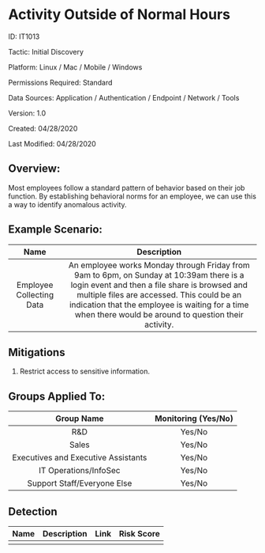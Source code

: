 # **Activity Outside of Normal Hours**

ID: IT1013

Tactic: Initial Discovery

Platform: Linux / Mac / Mobile / Windows

Permissions Required: Standard

Data Sources: Application / Authentication / Endpoint / Network / Tools

Version: 1.0

Created: 04/28/2020

Last Modified: 04/28/2020


## **Overview:**
Most employees follow a standard pattern of behavior based on their job function. By establishing behavioral norms for an employee, we can use this a way to identify anomalous activity.
## **Example Scenario:**

| Name | Description |
| :---:| :---:|
| Employee Collecting Data | An employee works Monday through Friday from 9am to 6pm, on Sunday at 10:39am there is a login event and then a file share is browsed and multiple files are accessed. This could be an indication that the employee is waiting for a time when there would be around to question their activity.  |
  

## **Mitigations**

1. Restrict access to sensitive information. 



## **Groups Applied To:**
| Group Name | Monitoring (Yes/No) |
| :---: | :---:|
| R&D	| Yes/No |
| Sales | Yes/No |
| Executives and Executive Assistants |	Yes/No |
| IT Operations/InfoSec	| Yes/No |
|Support Staff/Everyone Else | Yes/No|

## **Detection**
| Name | Description | Link | Risk Score |
| :---: | :---:|:---: | :---:|
|  | | | |  





